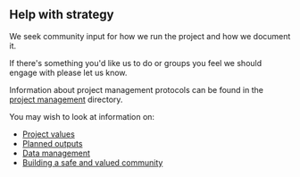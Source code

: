 ## Help with strategy 

We seek community input for how we run the project and how we document it.

If there's something you'd like us to do or groups you feel we should engage with please let us know.

Information about project management protocols can be found in the [project management](/project-management) directory.

You may wish to look at information on: 

* [Project values](project-management/project-values.md)
* [Planned outputs](project-management/planned-outputs.md)
* [Data management](project-management/data-management.md)
* [Building a safe and valued community](project-management/building-a-safe-community.md)
